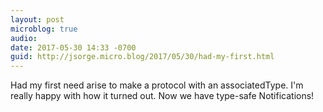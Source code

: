 ```yaml
---
layout: post
microblog: true
audio: 
date: 2017-05-30 14:33 -0700
guid: http://jsorge.micro.blog/2017/05/30/had-my-first.html
---
```

Had my first need arise to make a protocol with an associatedType. I'm really happy with how it turned out. Now we have type-safe Notifications!
